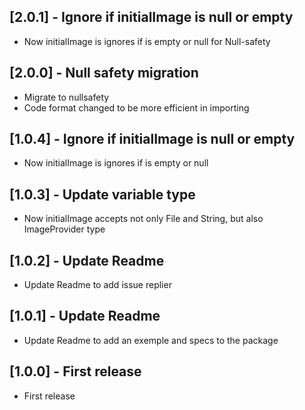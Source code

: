 ## [2.0.1] - Ignore if initialImage is null or empty

* Now initialImage is ignores if is empty or null for Null-safety
## [2.0.0] - Null safety migration

* Migrate to nullsafety
* Code format changed to be more efficient in importing

## [1.0.4] - Ignore if initialImage is null or empty

* Now initialImage is ignores if is empty or null

## [1.0.3] - Update variable type

* Now initialImage accepts not only File and String, but also ImageProvider type

## [1.0.2] - Update Readme

* Update Readme to add issue replier

## [1.0.1] - Update Readme

* Update Readme to add an exemple and specs to the package


## [1.0.0] - First release

* First release
